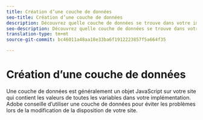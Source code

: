 ```yaml
---
title: Création d’une couche de données
seo-title: Création d’une couche de données
description: Découvrez quelle couche de données se trouve dans votre implémentation Analytics et comment elle peut être utilisée pour mapper des variables dans Adobe Analytics.
seo-description: Découvrez quelle couche de données se trouve dans votre implémentation Analytics et comment elle peut être utilisée pour mapper des variables dans Adobe Analytics.
translation-type: tm+mt
source-git-commit: bc46011a48aa18e33ba6f1912223857f5a664f35

---
```



# Création d’une couche de données

Une couche de données est généralement un objet JavaScript sur votre site qui contient les valeurs de toutes les variables dans votre implémentation. Adobe conseille d’utiliser une couche de données pour éviter les problèmes lors de la modification de la disposition de votre site.

